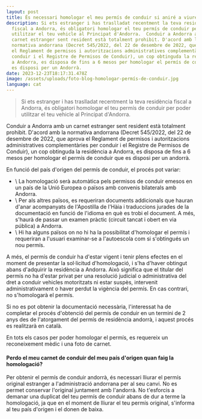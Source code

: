 ```yaml
---
layout: post
title: És necessari homologar el meu permís de conduir si aniré a viure a Andorra?
description: Si ets estranger i has traslladat recentment la teva residència
  fiscal a Andorra, és obligatori homologar el teu permís de conduir per poder
  utilitzar el teu vehicle al Principat d'Andorra.  Conduir a Andorra amb un
  carnet estranger sent resident està totalment prohibit. D'acord amb la
  normativa andorrana (Decret 545/2022, del 22 de desembre de 2022, que aprova
  el Reglament de permisos i autoritzacions administratives complementàries per
  conduir i el Registre de Permisos de Conduir), un cop obtinguda la residència
  a Andorra, es disposa de fins a 6 mesos per homologar el permís de conduir que
  es disposi per un Andorrà.
date: 2023-12-23T18:17:31.478Z
image: /assets/uploads/foto-blog-homologar-permís-de-conduir.jpg
language: cat
---
```

> Si ets estranger i has traslladat recentment la teva residència fiscal a Andorra, és obligatori homologar el teu permís de conduir per poder utilitzar el teu vehicle al Principat d'Andorra.



Conduir a Andorra amb un carnet estranger sent resident està totalment prohibit. D'acord amb la normativa andorrana (Decret 545/2022, del 22 de desembre de 2022, que aprova el Reglament de permisos i autoritzacions administratives complementàries per conduir i el Registre de Permisos de Conduir), un cop obtinguda la residència a Andorra, es disposa de fins a 6 mesos per homologar el permís de conduir que es disposi per un andorrà.

En funció del país d'origen del permís de conduir, el procés pot variar:

* \    La homologació serà automàtica pels permisos de conduir emesos en un país de la Unió Europea o països amb convenis bilaterals amb Andorra.
* \    Per als altres països, es requeriran documents addicionals que hauran d'anar acompanyats de l'Apostilla de l'Hàia i traduccions jurades de la documentació en funció de l'idioma en què es trobi el document. A més, s'haurà de passar un examen pràctic (circuit tancat i obert en via pública) a Andorra.
* \    Hi ha alguns països on no hi ha la possibilitat d'homologar el permís i requeriran a l'usuari examinar-se a l'autoescola com si s'obtingués un nou permís.

A més, el permís de conduir ha d'estar vigent i tenir plens efectes en el moment de presentar la sol·licitud d'homologació, i s'ha d'haver obtingut abans d'adquirir la residència a Andorra. Això significa que el titular del permís no ha d'estar privat per una resolució judicial o administrativa del dret a conduir vehicles motoritzats ni estar suspès, intervenit administrativament o haver perdut la vigència del permís. En cas contrari, no s'homologarà el permís.

Si no es pot obtenir la documentació necessària, l'interessat ha de completar el procés d'obtenció del permís de conduir en un termini de 2 anys des de l'atorgament del permís de residència andorrà, i aquest procés es realitzarà en català.

En tots els casos per poder homologar el permís, es requereix un reconeixement mèdic i una foto de carnet.

#### Perdo el meu carnet de conduir del meu país d'origen quan faig la homologació?

Per obtenir el permís de conduir andorrà, és necessari lliurar el permís original estranger a l'administració andorrana per al seu canvi. No es permet conservar l'original juntament amb l'andorrà. No t'esforcis a demanar una duplicat del teu permís de conduir abans de dur a terme la homologació, ja que en el moment de lliurar el teu permís original, s'informa al teu país d'origen i el donen de baixa.